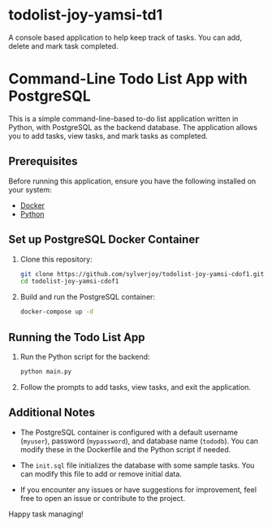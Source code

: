 # todolist-joy-yamsi-td1
A console based application to help keep track of tasks. You can add, delete and mark task completed.

# Command-Line Todo List App with PostgreSQL

This is a simple command-line-based to-do list application written in Python, with PostgreSQL as the backend database. The application allows you to add tasks, view tasks, and mark tasks as completed.

## Prerequisites

Before running this application, ensure you have the following installed on your system:

- [Docker](https://docs.docker.com/get-docker/)
- [Python](https://www.python.org/downloads/)

## Set up PostgreSQL Docker Container

1. Clone this repository:

    ```bash
    git clone https://github.com/sylverjoy/todolist-joy-yamsi-cdof1.git
    cd todolist-joy-yamsi-cdof1
    ```

2. Build and run the PostgreSQL container:

    ```bash
    docker-compose up -d
    ```

## Running the Todo List App

1. Run the Python script for the backend:

    ```bash
    python main.py
    ```

2. Follow the prompts to add tasks, view tasks, and exit the application.

## Additional Notes

- The PostgreSQL container is configured with a default username (`myuser`), password (`mypassword`), and database name (`tododb`). You can modify these in the Dockerfile and the Python script if needed.

- The `init.sql` file initializes the database with some sample tasks. You can modify this file to add or remove initial data.

- If you encounter any issues or have suggestions for improvement, feel free to open an issue or contribute to the project.

Happy task managing!

